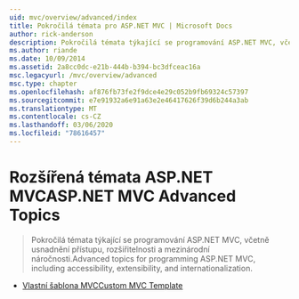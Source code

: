 ```yaml
---
uid: mvc/overview/advanced/index
title: Pokročilá témata pro ASP.NET MVC | Microsoft Docs
author: rick-anderson
description: Pokročilá témata týkající se programování ASP.NET MVC, včetně usnadnění přístupu, rozšiřitelnosti a mezinárodní náročnosti.
ms.author: riande
ms.date: 10/09/2014
ms.assetid: 2a8cc0dc-e21b-444b-b394-bc3dfceac16a
msc.legacyurl: /mvc/overview/advanced
msc.type: chapter
ms.openlocfilehash: af876fb73fe2f9dce4e29c052b9fb69324c57397
ms.sourcegitcommit: e7e91932a6e91a63e2e46417626f39d6b244a3ab
ms.translationtype: MT
ms.contentlocale: cs-CZ
ms.lasthandoff: 03/06/2020
ms.locfileid: "78616457"
---
```

# <a name="aspnet-mvc-advanced-topics"></a><span data-ttu-id="09c77-103">Rozšířená témata ASP.NET MVC</span><span class="sxs-lookup"><span data-stu-id="09c77-103">ASP.NET MVC Advanced Topics</span></span>

> <span data-ttu-id="09c77-104">Pokročilá témata týkající se programování ASP.NET MVC, včetně usnadnění přístupu, rozšiřitelnosti a mezinárodní náročnosti.</span><span class="sxs-lookup"><span data-stu-id="09c77-104">Advanced topics for programming ASP.NET MVC, including accessibility, extensibility, and internationalization.</span></span>

- [<span data-ttu-id="09c77-105">Vlastní šablona MVC</span><span class="sxs-lookup"><span data-stu-id="09c77-105">Custom MVC Template</span></span>](custom-mvc-templates.md)
